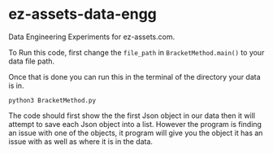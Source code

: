 # ez-assets-data-engg

Data Engineering Experiments for ez-assets.com.

To Run this code, first change the `file_path` in `BracketMethod.main()` to your data file path.

Once that is done you can run this in the terminal of the directory your data is in.

```terminal
python3 BracketMethod.py
```

The code should first show the the first Json object in our data then it will attempt to save each Json object into a list. However the program is finding an issue with one of the objects, it program will give you the object it has an issue with as well as where it is in the data.
